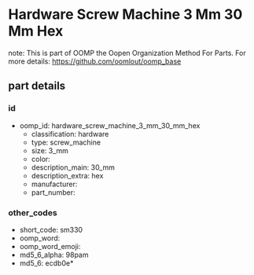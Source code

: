 # Hardware Screw Machine 3 Mm 30 Mm Hex  

note: This is part of OOMP the Oopen Organization Method For Parts. For more details: https://github.com/oomlout/oomp_base

##  part details





### id
* oomp_id: hardware_screw_machine_3_mm_30_mm_hex
  * classification: hardware
  * type: screw_machine
  * size: 3_mm
  * color: 
  * description_main: 30_mm
  * description_extra: hex
  * manufacturer: 
  * part_number: 

### other_codes
* short_code: sm330
* oomp_word: 
* oomp_word_emoji: 
* md5_6_alpha: 98pam
* md5_6: ecdb0e* 